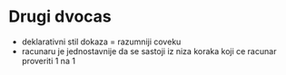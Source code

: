 # Drugi dvocas 

- deklarativni stil dokaza = razumniji coveku
- racunaru je jednostavnije da se sastoji iz niza koraka koji ce racunar proveriti 1 na 1
